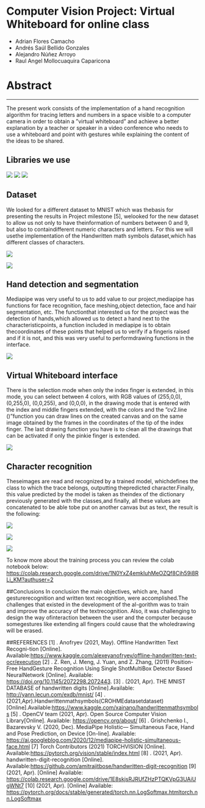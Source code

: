 # Computer Vision Project: Virtual Whiteboard for online class

- Adrian Flores Camacho
- Andrés Saúl Bellido Gonzales
- Alejandro Núñez Arroyo
- Raul Angel Mollocuaquira Caparicona

# Abstract

---

The present work consists of the implementation of a hand recognition algorithm for tracing letters and numbers in a space visible to a computer camera in order to obtain a ”virtual whiteboard” and achieve a better explanation by a teacher or speaker in a video conference who needs to use a whiteboard and point with gestures while explaining the content of the ideas to be shared.

## Libraries we use

![](images/OpenCV.png)
![](images/Pytorch.jpeg)
![](images/Mediapipe.png)

## Dataset

We looked for a different dataset to MNIST which was thebasis for presenting the results in Project milestone [5], welooked for the new dataset to allow us not only to have theinformation of numbers between 0 and 9, but also to containdifferent numeric characters and letters. For this we will usethe implementation of the Handwritten math symbols dataset,which has different classes of characters.

![](images/Untitled.png)

![](images/Untitled%201.png)

## Hand detection and segmentation

Mediapipe was very useful to us to add value to our project,mediapipe has functions for face recognition, face meshing,object detection, face and hair segmentation, etc. The functionthat interested us for the project was the detection of hands,which allowed us to detect a hand next to the characteristicpoints, a function included in mediapipe is to obtain thecoordinates of these points that helped us to verify if a fingeris raised and if it is not, and this was very useful to performdrawing functions in the interface.

![](images/Untitled%202.png)

## Virtual Whiteboard interface

There is the selection mode when only the index finger is extended, in this mode, you can select between 4 colors, with RGB values of (255,0,0), (0,255,0), (0,0,255), and (0,0,0), in the drawing mode that is entered with the index and middle fingers extended, with the colors and the ”cv2.line ()”function you can draw lines on the created canvas and on the same image obtained by the frames in the coordinates of the tip of the index finger. The last drawing function you have is to clean all the drawings that can be activated if only the pinkie finger is extended.

![](images/Untitled%203.png)

## Character recognition

Theseimages are read and recognized by a trained model, whichdefines the class to which the trace belongs, outputting thepredicted character.Finally, this value predicted by the model is taken as theindex of the dictionary previously generated with the classes,and finally, all these values are concatenated to be able tobe put on another canvas but as text, the result is the following:

![](images/Untitled%204.png)

![](images/Untitled%205.png)

![](images/Untitled%206.png)


To know more about the training process you can review the colab notebook below:
https://colab.research.google.com/drive/1N0YxZ4emkIuhMeOZQf8Cih59i8RLi_KM?authuser=2




























##Conclusions
In conclusion the main objectives, which are, hand gesturerecognition  and  written  text  recognition,  were  accomplished.The  challenges  that  existed  in  the  development  of  the  al-gorithm  was  to  train  and  improve  the  accuracy  of  the  textrecognition.  Also,  it  was  challenging  to  design  the  way  ofinteraction between the user and the computer because somegestures like extending all fingers could cause that the wholedrawing  will  be  erased. 

##REFERENCES
[1]  .    Anofryev    (2021,    May).    Offline    Handwritten    Text    Recogni-tion [Online]. Available:https://www.kaggle.com/alexeyanofryev/offline-handwritten-text-ocr/execution
[2]  .  Z.  Ren,  J.  Meng,  J.  Yuan,  and  Z.  Zhang,  (2011)  Position-Free  HandGesture Recognition Using Single ShotMultiBox Detector Based NeuralNetwork [Online]. Available: https://doi.org/10.1145/2072298.2072443.
[3]  . (2021, Apr). THE MNIST DATABASE of handwritten digits [Online].Available: http://yann.lecun.com/exdb/mnist/
[4]  .(2021,Apr).Handwrittenmathsymbols(CROHMEdatasetdataset)[Online].Available:https://www.kaggle.com/xainano/handwrittenmathsymbols
[5]  .  OpenCV  team  (2021,  Apr).  Open  Source  Computer  Vision  Library[Online]. Available: https://opencv.org/about/
[6]  .   Grishchenko   I.,   Bazarevsky   V.   (2020,   Dec).   MediaPipe   Holistic—  Simultaneous  Face,  Hand  and  Pose  Prediction,  on  Device  [On-line].  Available:  https://ai.googleblog.com/2020/12/mediapipe-holistic-simultaneous-face.html
[7]  Torch    Contributors    (2021)    TORCHVISION    [Online].    Available:https://pytorch.org/vision/stable/index.html
[8]  .    (2021,    Apr).    handwritten-digit-recognition    [Online].    Available:https://github.com/amitrajitbose/handwritten-digit-recognition
[9]  (2021, Apr). [Online] Available: https://colab.research.google.com/drive/1E8skjsRJRUfZHzPTQKVpG3UAiUgWNt7
[10]  (2021, Apr). [Online] Available: https://pytorch.org/docs/stable/generated/torch.nn.LogSoftmax.htmltorch.nn.LogSoftmax
